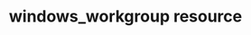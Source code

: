 ---
resource_reference: true
common_resource_functionality_multiple_packages: false
properties_shortcode: 
resources_common_guards: true
resources_common_notification: true
resources_common_properties: true
title: windows_workgroup resource
resource: windows_workgroup
aliases:
- "/resource_windows_workgroup.html"
menu:
  infra:
    title: windows_workgroup
    identifier: chef_infra/cookbook_reference/resources/windows_workgroup windows_workgroup
    parent: chef_infra/cookbook_reference/resources
resource_description_list:
- markdown: Use the **windows_workgroup** resource to join or change the workgroup
    of a Windows host.
resource_new_in: '14.5'
syntax_full_code_block: |-
  windows_workgroup 'name' do
    password            String
    reboot              Symbol # default value: :immediate
    sensitive           true, false # default value: true
    user                String
    workgroup_name      String # default value: 'name' unless specified
    action              Symbol # defaults to :join if not specified
  end
syntax_properties_list: 
syntax_full_properties_list:
- "`windows_workgroup` is the resource."
- "`name` is the name given to the resource block."
- "`action` identifies which steps Chef Infra Client will take to bring the node into
  the desired state."
- "`password`, `reboot`, `sensitive`, `user`, and `workgroup_name` are the properties
  available to this resource."
actions_list:
  :join:
    markdown: Update the workgroup.
  :nothing:
    shortcode: resources_common_actions_nothing.md
properties_list:
- property: password
  ruby_type: String
  required: false
  description_list:
  - markdown: The password for the local administrator user. Required if using the
      `user` property.
- property: reboot
  ruby_type: Symbol
  required: false
  default_value: ":immediate"
  allowed_values: ":never, :reboot_now, :request_reboot"
  description_list:
  - markdown: Controls the system reboot behavior post workgroup joining. Reboot immediately,
      after the Chef Infra Client run completes, or never. Note that a reboot is necessary
      for changes to take effect.
- property: user
  ruby_type: String
  required: false
  description_list:
  - markdown: The local administrator user to use to change the workgroup. Required
      if using the `password` property.
- property: workgroup_name
  ruby_type: String
  required: false
  default_value: The resource block's name
  description_list:
  - markdown: An optional property to set the workgroup name if it differs from the
      resource block's name.
examples: |
  **Join a workgroup**:

  ``` ruby
  windows_workgroup 'myworkgroup'
  ```

  **Join a workgroup using a specific user**:

  ``` ruby
  windows_workgroup 'myworkgroup' do
    user 'Administrator'
    password 'passw0rd'
  end
  ```
---